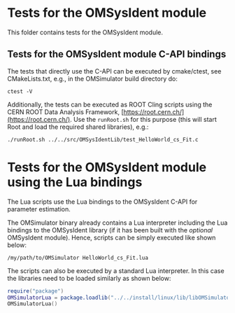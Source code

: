 # Tests for the OMSysIdent module

This folder contains tests for the OMSysIdent module.

## Tests for the OMSysIdent module C-API bindings

The tests that directly use the C-API can be executed by cmake/ctest, see
CMakeLists.txt, e.g., in the OMSimulator build directory do:

```shell
ctest -V
```

Additionally, the tests can be executed as ROOT Cling scripts using the CERN
ROOT Data Analysis Framework, [https://root.cern.ch/](https://root.cern.ch/).
Use the `runRoot.sh` for this purpose (this will start Root and load the required
shared libraries), e.g.:

```shell
./runRoot.sh ../../src/OMSysIdentLib/test_HelloWorld_cs_Fit.c
```

# Tests for the OMSysIdent module using the Lua bindings

The Lua scripts use the Lua bindings to the OMSysIdent C-API for parameter estimation.

The OMSimulator binary already contains a Lua interpreter including the Lua bindings
to the OMSysIdent library (if it has been built with the _optional_ OMSysIdent module).
Hence, scripts can be simply executed like shown below:

```shell
/my/path/to/OMSimulator HelloWorld_cs_Fit.lua
```

The scripts can also be executed by a standard Lua interpreter. In this case
the libraries need to be loaded similarly as shown below:

```lua
require("package")
OMSimulatorLua = package.loadlib("../../install/linux/lib/libOMSimulatorLua.so", "luaopen_OMSimulatorLua")
OMSimulatorLua()
```

